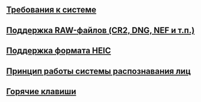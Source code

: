 ## [Требования к системе](requirements.md) 
## [Поддержка RAW-файлов (CR2, DNG, NEF и т.п.)](RAW-files.md)
## [Поддержка формата HEIC](HEIC-files.md)
## [Принцип работы системы распознавания лиц](face_regognition.md)
## [Горячие клавиши](shortcuts.md)